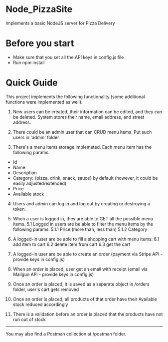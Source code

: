 # Node_PizzaSite
Implements a basic NodeJS server for Pizza Delivery 

# Before you start
* Make sure that you set all the API keys in config.js file
* Run npm install

# Quick Guide
This project implements the following functionality (some additional functions were implemented as well):

1. New users can be created, their information can be edited, and they can be deleted.
System stores their name, email address, and street address.

2. There could be an admin user that can CRUD menu items. Put such users in 'admin' folder

3. There's a menu items storage implemeted. Each menu item has the following params:
  - Id
  - Name
  - Description
  - Category: {pizza, drink, snack, sauce} by default (however, it could be easily adjusted/extended)
  - Price
  - Available stock

4. Users and admin can log in and log out by creating or destroying a token.

5. When a user is logged in, they are able to GET all the possible menu items.
  5.1 Logged in users are be able to filter the menu items by the following params:
    5.1.1 Price (more than, less than)
    5.1.2 Category

6. A logged-in user are be able to fill a shopping cart with menu items:
6.1 add item to cart
6.2 delete item from cart
6.3 get the cart

7. A logged-in user are be able to create an order (payment via Stripe API - provide keys in config.js)

8. When an order is placed, user get an email with receipt (email via Mailgun API - provide keys in config.js)

7. Once an order is placed, it is saved as a separate object in /orders folder, user's cart gets removed

8. Once an order is placed, all products of that order have their Available stock reduced accordingly

9. There is a validation before an order is placed that the products have not run out of stock

----

You may also find a Postman collection at /postman folder.